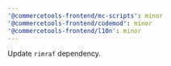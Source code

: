 ```yaml
---
'@commercetools-frontend/mc-scripts': minor
'@commercetools-frontend/codemod': minor
'@commercetools-frontend/l10n': minor
---
```


Update `rimraf` dependency.
